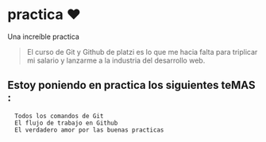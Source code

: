 # practica ❤️
Una  increíble practica 

> El curso de Git y Github de platzi es lo que me hacia falta para triplicar mi salario y lanzarme a la industria del desarrollo web. 

##  Estoy poniendo en practica los siguientes teMAS :
	  Todos los comandos de Git 
	  El flujo de trabajo en Github 
	  El verdadero amor por las buenas practicas 